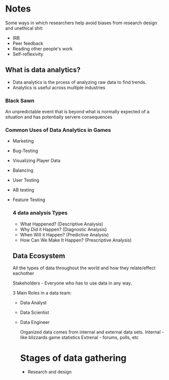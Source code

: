 # Notes

Some ways in which researchers help avoid biases from research design and unethical shit:
- IRB
- Peer feedback
- Reading other people's work
- Self-reflexivity

## What is data analytics?
- Data analytics is the prcess of analyzing raw data to find trends.
- Analytics is useful across multiple industries

### Black Sawn
An unpredictable event that is beyond what is normally expected of a situation and has potentially servere consequences

### Common Uses of Data Analytics in Games
- Marketing
- Bug-Testing
- Visualizing Player Data
- Balancing
- User Testing
- AB testing
- Feature Testing

  ### 4 data analysis Types
  - What Happened? (Descriptive Analysis)
  - Why Did it Happen? (Diagnostic Analysis)
  - When Will it Happen? (Predictive Analysis)
  - How Can We Make It Happen? (Prescriptive Analysis)
 
  ## Data Ecosystem
  All the types of data throughout the world and how they relate/effect eachother

  Stakeholders - Everyone who has to use data in any way.

  3 Main Roles in a data team:
  - Data Analyst
  - Data Scientist
  - Data Engineer
 
    Organized data comes from internal and external data sets.
    Internal - like blizzards game statistics
    Extrenal - forums, polls, etc

    # Stages of data gathering
    - Research and design
